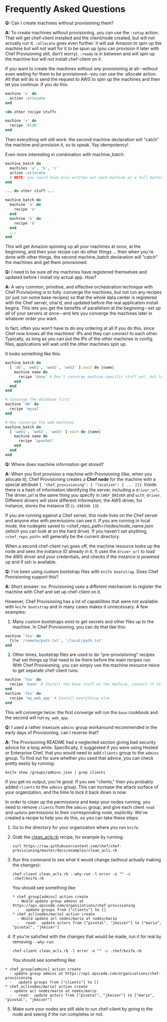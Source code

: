 Frequently Asked Questions
==========================

**Q:** Can I create machines without provisioning them?

**A:** To create machines without provisioning, you can use the `:setup` action.  That will get chef-client installed and the client/node created, but will not actually run it.  `:allocate` goes even further: it will ask Amazon to spin up the machine but will not wait for it to be spun up (you can provision it later with Chef Provisioning still, don't worry).  `:ready` is in between and will spin up the machine but will not install chef-client on it.

If you want to create the machines without *any* provisioning at all--without even waiting for them to be provisioned--you can use the :allocate action.  All that will do is send the request to AWS to spin up the machines and then let you continue.  If you do this:

```ruby
machine 'x' do
  action :allocate
end

<do other recipe stuff>

machine 'x' do
  recipe 'blah'
end
```

Then everything will still work: the second machine declaration will "catch" the machine and provision it, so to speak.  Yay idempotency!

Even more interesting in combination with machine_batch:

```ruby
machine_batch do
  machines 'a', 'b', 'c'
  action :allocate
  # NOTE: you could have also written out each machine as a full machine delcaration here a la machine 'x' do ... end
end

... do other stuff ...

machine_batch do
  machine 'a' do
    recipe 'a'
  end
  machine 'b' do
    recipe 'b'
  end
  ...
end
```

This will get Amazon spinning up all your machines at once, at the beginning, and then your recipe can do other things ... then when you're done with other things, the second machine_batch declaration will "catch" the machines and get them provisioned.

**Q:** I need to be sure *all* my machines have registered themselves and updated before I install my actual app.  How?

**A:** A very common, primitive, and effective orchestration technique with Chef Provisioning is to fully :converge the machines, but not run any recipes (or just run some base recipes) so that the whole data center is registered with the Chef server, ohai'd, and updated before the real application install begins.  This lets you get the benefits of parallelism at the beginning--set up *all* of your servers at once--and lets you converge the machines later in whatever order you want.

In fact, often you won't have to do any ordering at all if you do this, since Chef now knows all the machines' IPs and they can connect to each other.  Typically, as long as you can put the IPs of the other machines in config files, applications will wait until the other machines spin up.

It looks something like this:

```ruby
machine_batch do
  [ 'db', 'web1', 'web2', 'web3' ].each do |name|
    machine name do
      recipe 'base' # Don't converge machine-specific stuff yet, but let's get apt updated and stuff in parallel
    end
  end
end

# Converge the database first
machine 'db' do
  recipe 'mysql'
end

# Now converge the web machines
machine_batch do
  [ 'web1', 'web2', 'web3' ].each do |name|
    machine name do
      recipe 'apache2'
    end
  end
end
```

**Q:** Where does machine information get stored?

**A:** When you first provision a machine with Provisioning (like, when you allocate it), Chef Provisioning creates a **Chef node** for the machine with a special attribute `{ "chef_provisioning": { "location": { ... }}}`. Inside there is a hash of information identifying the server, including a `driver_url`.  The driver_url is the same thing you specify in `CHEF_DRIVER` and `with_driver`.  Different drivers will store different information; the AWS driver, for instance, stores the instance ID (`i-19834b 13`).

If you are running against a Chef server, this node lives on the Chef server and anyone else with permissions can see it.  If you are running in local mode, the nodegets saved to <chef_repo_path>/nodes/node_name.json (which you can look at on the hard drive).  If you haven't set anything, `<chef_repo_path>` will generally be the current directory.

When a second chef-client run goes off, the machine resource looks up the node and sees the instance ID already in it.  It uses the `driver_url` to load the AWS driver and your credentials, and checks if the instance is powered up and if ssh is available.

**Q:** I've been using custom bootstrap files with `knife bootstrap`.  Does Chef Provisioning support this?

**A:** Short answer: no.  Provisioning uses a different mechanism to register the machine with Chef and set up chef-client on it.

However, Chef Provisioning has a lot of capabilities that were not available with `knife bootstrap` and in many cases makes it unnecessary.  A few examples:

1. Many custom bootstraps exist to get secrets and other files up to the machine.  In Chef Provisioning, you can do that like this:

```ruby
machine 'foo' do
  file '/remote/path.txt', '/local/path.txt'
end
```

2. Other times, bootstrap files are used to do "pre-provisioning" recipes that set things up that need to be there before the main recipes run.  With Chef Provisioning, you can simply use the machine resource twice to get separate chef-client runs:

```ruby
machine 'foo' do
  recipe 'base' # Install the base stuff on the machine, connect it to AD, etc.
end
machine 'foo' do
  recipe 'my_web_app' # Install everything else
end
```

This will converge twice: the first converge will run the `base` cookbook and the second will run `my_web_app`.

**Q:** I used a rather insecure `admins` group workaround recommended in the early days of Provisioning, can I reverse that?

**A:** The Provisioning README had a neglected section giving bad security advice for a long while. Specifically, it suggested if you were using Hosted or Enterprise Chef, that you would need to add `clients` group to the `admins` group. To find out for sure whether you used that advice, you can check pretty easily by running:

```
knife show /groups/admins.json | grep clients
```

If you get no output, you're good. If you see "clients," then you probably added `clients` to the `admins` group. This can increase the attack surface of your organization, and the time to lock it back down is now.

In order to clean up the permissions and keep your nodes running, you need to remove `clients` from the `admins` group, and give each client `read` and `update` permissions to their corresponding node, explicitly. We've created a recipe to help you do this, so you can take these steps:

1. Go to the directory for your organization where you run `knife`.

2. Grab the [clean_acls.rb](https://github.com/chef/chef-provisioning/blob/master/docs/examples/clean_acls.rb) recipe, for example by running:

   ```
   curl https://raw.githubusercontent.com/chef/chef-provisioning/master/docs/examples/clean_acls.rb
   ```

3. Run this command to see what it would change (without actually making the changes):

   ```
   chef-client clean_acls.rb --why-run -l error -o "" -c .chef/knife.rb
   ```

   You should see something like:

   ```
   * chef_group[admins] action create
     - Would update group admins at https://api.opscode.com/organizations/chef-provisioning
     -   update groups from ["clients"] to []
   * chef_acl[nodes/mario] action create
     - Would update acl nodes/mario at nodes/mario
     -   read:  update actors from ["pivotal", "jkeiser"] to ["mario", "pivotal", "jkeiser"] 
   ```

4. If you're satisfied with the changes that would be made, run it for real by removing `--why-run`:

   ```
   chef-client clean_acls.rb -l error -o "" -c .chef/knife.rb
   ```
   
   You should see something like:

  ```
  * chef_group[admins] action create
    - update group admins at https://api.opscode.com/organizations/chef-provisioning
    -   update groups from ["clients"] to []
  * chef_acl[nodes/mario] action create
    - update acl nodes/mario at nodes/mario
    -   read:  update actors from ["pivotal", "jkeiser"] to ["mario", "pivotal", "jkeiser"] 
  ```

5. Make sure your nodes are still able to run chef-client by going to the node and seeing if the run completes or not.
